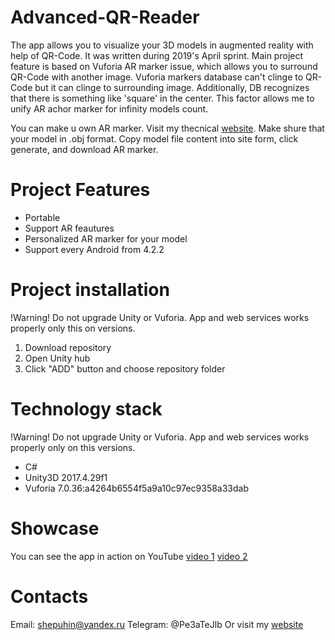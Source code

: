 # Advanced-QR-Reader
The app allows you to visualize your 3D models in augmented reality with help of QR-Code.
It was written during 2019's April sprint.
Main project feature is based on Vuforia AR marker issue, which allows you to surround QR-Code with another image. Vuforia markers database can't clinge to QR-Code but it can clinge to surrounding image. Additionally, DB recognizes that there is something like 'square' in the center. This factor allows me to unify AR achor marker for infinity models count.

You can make u own AR marker. Visit my thecnical [website](http://e98517l3.beget.tech/). Make shure that your model in .obj format. Copy model file content into site form, click generate, and download AR marker.

# Project Features
* Portable
* Support AR feautures 
* Personalized AR marker for your model
* Support every Android from 4.2.2
        
# Project installation
!Warning! Do not upgrade Unity or Vuforia. App and web services works properly only this on versions.
1. Download repository 
2. Open Unity  hub
3. Click "ADD" button and choose repository folder

# Technology stack
!Warning! Do not upgrade Unity or Vuforia. App and web services works properly only on this versions.
- C#
- Unity3D 2017.4.29f1
- Vuforia 7.0.36:a4264b6554f5a9a10c97ec9358a33dab

# Showcase
You can see the app in action on YouTube [video 1](https://www.youtube.com/watch?v=9DGWy_s9waM) [video 2](https://www.youtube.com/watch?v=HfPlSCHxCjM)


# Contacts
Email: shepuhin@yandex.ru
Telegram: @Pe3aTeJlb
Or visit my [website](https://sites.google.com/view/pplosstudio/%D0%B3%D0%BB%D0%B0%D0%B2%D0%BD%D0%B0%D1%8F)
